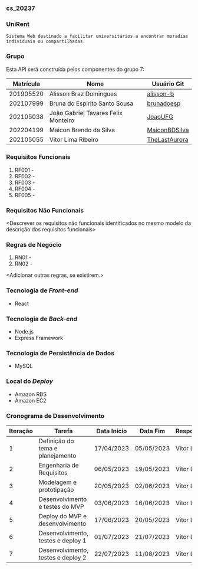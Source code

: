 ### cs_20237

  ### UniRent
    Sistema Web destinado a facilitar universitários a encontrar moradias individuais ou compartilhadas.  
  

### Grupo
Esta API será construída pelos componentes do grupo 7:

|Matrícula|Nome|Usuário Git|
|---|---|---|
|201905520|Alisson Braz Domingues|[alisson-b](https://github.com/alisson-b)|
|202107999|Bruna do Espirito Santo Sousa|[brunadoesp](https://github.com/brunadoesp)|
|202105038|João Gabriel Tavares Felix Monteiro|[JoaoUFG](https://github.com/JoaoUFG)|
|202204199|Maicon Brendo da Silva|[MaiconBDSilva](https://github.com/MaiconBDSilva)|
|202105055|Vitor Lima Ribeiro|[TheLastAurora](https://github.com/TheLastAurora)|

### Requisitos Funcionais
1. RF001 - <descrever>
2. RF002 - <descrever>
3. RF003 - <descrever>
3. RF004 - <descrever>
3. RF005 - <descrever>

### Requisitos Não Funcionais
<Descrever os requisitos não funcionais identificados no mesmo modelo da descrição dos requisitos funcionais>

### Regras de Negócio
1. RN01 - <descrever>
2. RN02 - <descrever>

<Adicionar outras regras, se existirem.>

### Tecnologia de _Front-end_
  - React 

### Tecnologia de _Back-end_
  - Node.js
  - Express Framework

### Tecnologia de Persistência de Dados
  - MySQL
  
### Local do _Deploy_
  - Amazon RDS
  - Amazon EC2

### Cronograma de Desenvolvimento

|Iteração|Tarefa|Data Início|Data Fim|Responsável|Situação|
|---|---|---|---|---|---|
|1|Definição do tema e planejamento|17/04/2023|05/05/2023|Vitor Lima|CONCLUÍDO|
|2|Engenharia de Requisitos|06/05/2023|19/05/2023|Vitor Lima|EM ANDAMENTO|
|3|Modelagem e prototipação|20/05/2023|02/06/2023|Vitor Lima|Programada|
|4|Desenvolvimento e testes do MVP|03/06/2023|16/06/2023|Vitor Lima|Programada|
|5|Deploy do MVP e desenvolvimento|17/06/2023|20/05/2023|Vitor Lima|Programada|
|6|Desenvolvimento, testes e deploy 1|01/07/2023|21/07/2023|Vitor Lima|Programada| 
|7|Desenvolvimento, testes e deploy 2|22/07/2023|11/08/2023|Vitor Lima|Programada|

